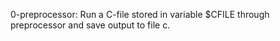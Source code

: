 0-preprocessor: Run a C-file stored in variable $CFILE through preprocessor and save output to file c.
